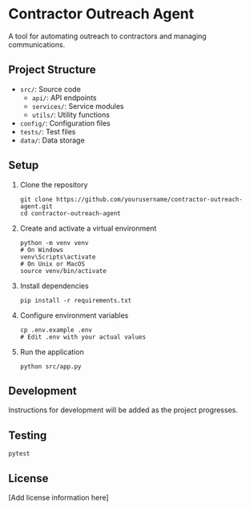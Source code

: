 # Contractor Outreach Agent

A tool for automating outreach to contractors and managing communications.

## Project Structure

- `src/`: Source code
  - `api/`: API endpoints
  - `services/`: Service modules
  - `utils/`: Utility functions
- `config/`: Configuration files
- `tests/`: Test files
- `data/`: Data storage

## Setup

1. Clone the repository
   ```
   git clone https://github.com/yourusername/contractor-outreach-agent.git
   cd contractor-outreach-agent
   ```

2. Create and activate a virtual environment
   ```
   python -m venv venv
   # On Windows
   venv\Scripts\activate
   # On Unix or MacOS
   source venv/bin/activate
   ```

3. Install dependencies
   ```
   pip install -r requirements.txt
   ```

4. Configure environment variables
   ```
   cp .env.example .env
   # Edit .env with your actual values
   ```

5. Run the application
   ```
   python src/app.py
   ```

## Development

Instructions for development will be added as the project progresses.

## Testing

```
pytest
```

## License

[Add license information here] 